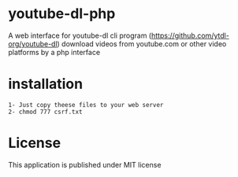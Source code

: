 # youtube-dl-php
A web interface for youtube-dl cli program (https://github.com/ytdl-org/youtube-dl)
download videos from youtube.com or other video platforms by a php interface

# installation
```
1- Just copy theese files to your web server
2- chmod 777 csrf.txt
```


# License
This application is published under MIT license
